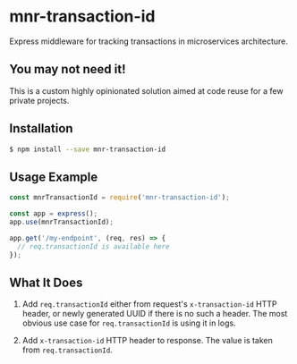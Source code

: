 # mnr-transaction-id

Express middleware for tracking transactions in microservices architecture.

## You may not need it!

This is a custom highly opinionated solution aimed at code reuse for a few private projects.

## Installation

```bash
$ npm install --save mnr-transaction-id
```

## Usage Example

```javascript
const mnrTransactionId = require('mnr-transaction-id');

const app = express();
app.use(mnrTransactionId);

app.get('/my-endpoint', (req, res) => {
  // req.transactionId is available here
});
```

## What It Does

1. Add `req.transactionId` either from request's `x-transaction-id` HTTP header, or newly generated UUID if there is no such a header. The most obvious use case for `req.transactionId` is using it in logs.

2. Add `x-transaction-id` HTTP header to response. The value is taken from `req.transactionId`.
